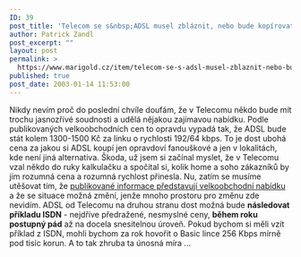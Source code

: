 ```yaml
---
ID: 39
post_title: 'Telecom se s&nbsp;ADSL musel zbláznit, nebo bude kopírovat model ISDN&#8230;'
author: Patrick Zandl
post_excerpt: ""
layout: post
permalink: >
  https://www.marigold.cz/item/telecom-se-s-adsl-musel-zblaznit-nebo-bude-kopirovat-model-isdn
published: true
post_date: 2003-01-14 11:53:00
---
```

<P>Nikdy nevím proč do poslední chvíle doufám, že v Telecomu někdo bude mít trochu jasnozřivé soudnosti a udělá nějakou zajímavou nabídku. Podle publikovaných velkoobchodních cen to opravdu vypadá tak, že ADSL bude stát kolem 1300-1500 Kč za linku o rychlosti 192/64 kbps. To je dost ubohá cena za jakou si ADSL koupí jen opravdoví fanouškové a jen v lokalitách, kde není jiná alternativa. Škoda, už jsem si začínal myslet, že v Telecomu vzal někdo do ruky kalkulačku a spočítal si, kolik home a soho zákazníků by jim rozumná cena a rozumná rychlost přinesla. Nu, zatím se musíme utěšovat tím, že <A href="http://www.mobil.cz/fixni_spojeni/cenyvoadsl030114.html" target=_blank>publikované informace představují velkoobchodní nabídku </A>a že se situace možná změní, jenže mnoho prostoru pro změnu zde nevidím. ADSL od Telecomu na druhou stranu dost možná bude <STRONG>následovat příkladu ISDN</STRONG> - nejdříve předražené, nesmyslné ceny, <STRONG>během roku postupný pád</STRONG> až na docela snesitelnou úroveň. Pokud bychom si měli vzít příklad z ISDN, mohli bychom za rok hovořit o Basic lince 256 Kbps mírně pod tisíc korun. A to tak zhruba ta únosná míra ...</P>
<P>&#160;</P>